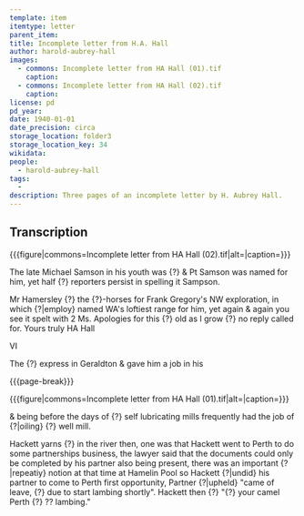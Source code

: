 ```yaml
---
template: item
itemtype: letter
parent_item: 
title: Incomplete letter from H.A. Hall
author: harold-aubrey-hall
images:
  - commons: Incomplete letter from HA Hall (01).tif
    caption: 
  - commons: Incomplete letter from HA Hall (02).tif
    caption: 
license: pd
pd_year: 
date: 1940-01-01
date_precision: circa
storage_location: folder3
storage_location_key: 34
wikidata: 
people:
  - harold-aubrey-hall
tags:
  - 
description: Three pages of an incomplete letter by H. Aubrey Hall.
---
```


## Transcription

{{{figure|commons=Incomplete letter from HA Hall (02).tif|alt=|caption=}}}

The late Michael Samson in
his youth was {?} &
Pt Samson was named
for him, yet half {?}
reporters persist in spelling
it Sampson.

Mr Hamersley {?}
the {?}-horses for Frank Gregory's
NW exploration, in which
{?|employ} named WA's loftiest
range for him, yet again &
again you see it spelt with 2
Ms. Apologies for this {?}
old as I grow {?} no
reply called for. Yours truly HA Hall

VI

The {?} express in
Geraldton & gave him a
job in his 

{{{page-break}}}

{{{figure|commons=Incomplete letter from HA Hall (01).tif|alt=|caption=}}}

& being before the days of {?}
self lubricating mills frequently
had the job of {?|oiling} {?}
well mill.

Hackett yarns {?} in the river
then, one was that Hackett went to
Perth to do some partnerships
business, the lawyer said that the
documents could only be completed
by his partner also being present,
there was an important {?|repeatiy}
notion at that time at Hamelin
Pool so Hackett {?|undid} his partner
to come to Perth first opportunity,
Partner {?|upheld} "came of leave, {?}
due to start lambing shortly".
Hackett then {?} "{?}
your camel Perth {?}
?? lambing."
